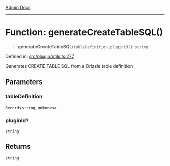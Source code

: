 [Admin Docs](/)

***

# Function: generateCreateTableSQL()

> **generateCreateTableSQL**(`tableDefinition`, `pluginId?`): `string`

Defined in: [src/plugin/utils.ts:277](https://github.com/Sourya07/talawa-api/blob/583d62db9438de398bb9012a4a2617e2cb268b08/src/plugin/utils.ts#L277)

Generates CREATE TABLE SQL from a Drizzle table definition

## Parameters

### tableDefinition

`Record`\<`string`, `unknown`\>

### pluginId?

`string`

## Returns

`string`
